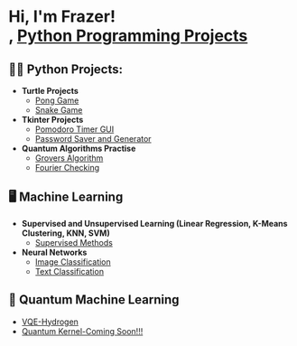 <h1>Hi, I'm Frazer! <br/><a href="https://github.com/frazerhope"></a>, <a href="https://www.linkedin.com/in/frazer-hope/">Python Programming Projects</a></h1>

<h2>👨‍💻 Python Projects:</h2>

- <b>Turtle Projects</b>
  - [Pong Game](https://github.com/frazerhope/pong_game)
  - [Snake Game](https://github.com/frazerhope/snake_game)
- <b>Tkinter Projects</b>
  - [Pomodoro Timer GUI](https://github.com/frazerhope/pomodoro_timer)
  - [Password Saver and Generator](https://github.com/frazerhope/password_generator_saver)
- <b>Quantum Algorithms Practise</b>
  - [Grovers Algorithm](https://github.com/frazerhope/grovers_algorithm)
  - [Fourier Checking](https://github.com/frazerhope/qiskit_fourier_checking)
<h2> 🖥️ Machine Learning </h2>

- <b>Supervised and Unsupervised Learning (Linear Regression, K-Means Clustering, KNN, SVM) </b>
  - [Supervised Methods](https://github.com/frazerhope/machine_learning)
- <b>Neural Networks </b>
  - [Image Classification](https://github.com/frazerhope/image_classification)
  - [Text Classification](https://github.com/frazerhope/text_classification)
<h2> 🧪 Quantum Machine Learning </h2>
  
  - [VQE-Hydrogen](https://github.com/frazerhope/VQE-Hydrogen)
  - [Quantum Kernel-Coming Soon!!!](https://github.com/frazerhope/frazerhope)
  

